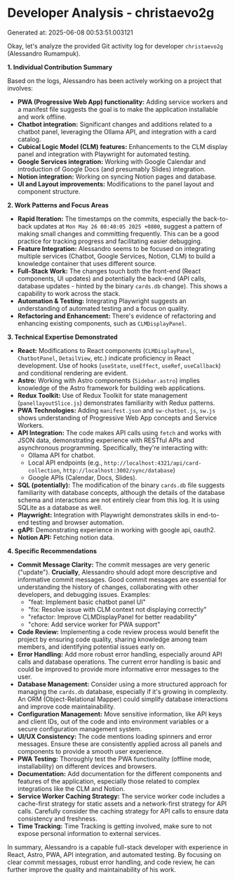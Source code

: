 # Developer Analysis - christaevo2g
Generated at: 2025-06-08 00:53:51.003121

Okay, let's analyze the provided Git activity log for developer `christaevo2g` (Alessandro Rumampuk).

**1. Individual Contribution Summary**

Based on the logs, Alessandro has been actively working on a project that involves:

*   **PWA (Progressive Web App) functionality:**  Adding service workers and a manifest file suggests the goal is to make the application installable and work offline.
*   **Chatbot integration:**  Significant changes and additions related to a chatbot panel, leveraging the Ollama API, and integration with a card catalog.
*   **Cubical Logic Model (CLM) features:**  Enhancements to the CLM display panel and integration with Playwright for automated testing.
*   **Google Services integration:** Working with Google Calendar and introduction of Google Docs (and presumably Slides) integration.
*   **Notion integration:** Working on syncing Notion pages and database.
*   **UI and Layout improvements:** Modifications to the panel layout and component structure.

**2. Work Patterns and Focus Areas**

*   **Rapid Iteration:** The timestamps on the commits, especially the back-to-back updates at `Mon May 26 00:40:05 2025 +0800`, suggest a pattern of making small changes and committing frequently.  This can be a good practice for tracking progress and facilitating easier debugging.
*   **Feature Integration:** Alessandro seems to be focused on integrating multiple services (Chatbot, Google Services, Notion, CLM) to build a knowledge container that uses different source.
*   **Full-Stack Work:** The changes touch both the front-end (React components, UI updates) and potentially the back-end (API calls, database updates - hinted by the binary `cards.db` change). This shows a capability to work across the stack.
*   **Automation & Testing:** Integrating Playwright suggests an understanding of automated testing and a focus on quality.
*   **Refactoring and Enhancement:** There's evidence of refactoring and enhancing existing components, such as `CLMDisplayPanel`.

**3. Technical Expertise Demonstrated**

*   **React:** Modifications to React components (`CLMDisplayPanel`, `ChatbotPanel`, `DetailView`, etc.) indicate proficiency in React development.  Use of hooks (`useState`, `useEffect`, `useRef`, `useCallback`) and conditional rendering are evident.
*   **Astro:** Working with Astro components (`Sidebar.astro`) implies knowledge of the Astro framework for building web applications.
*   **Redux Toolkit:** Use of Redux Toolkit for state management (`panellayoutSlice.js`) demonstrates familiarity with Redux patterns.
*   **PWA Technologies:**  Adding `manifest.json` and `sw-chatbot.js`, `sw.js` shows understanding of Progressive Web App concepts and Service Workers.
*   **API Integration:** The code makes API calls using `fetch` and works with JSON data, demonstrating experience with RESTful APIs and asynchronous programming. Specifically, they're interacting with:
    *   Ollama API for chatbot.
    *   Local API endpoints (e.g., `http://localhost:4321/api/card-collection`, `http://localhost:3002/sync/database`)
    *   Google APIs (Calendar, Docs, Slides).
*   **SQL (potentially):**  The modification of the binary `cards.db` file suggests familiarity with database concepts, although the details of the database schema and interactions are not entirely clear from this log. It is using SQLite as a database as well.
*   **Playwright:**  Integration with Playwright demonstrates skills in end-to-end testing and browser automation.
*   **gAPI:** Demonstrating experience in working with google api, oauth2.
*   **Notion API:** Fetching notion data.

**4. Specific Recommendations**

*   **Commit Message Clarity:**  The commit messages are very generic ("update").  **Crucially**, Alessandro should adopt more descriptive and informative commit messages. Good commit messages are essential for understanding the history of changes, collaborating with other developers, and debugging issues.  Examples:
    *   "feat: Implement basic chatbot panel UI"
    *   "fix: Resolve issue with CLM context not displaying correctly"
    *   "refactor: Improve CLMDisplayPanel for better readability"
    *   "chore: Add service worker for PWA support"
*   **Code Review:** Implementing a code review process would benefit the project by ensuring code quality, sharing knowledge among team members, and identifying potential issues early on.
*   **Error Handling:** Add more robust error handling, especially around API calls and database operations. The current error handling is basic and could be improved to provide more informative error messages to the user.
*   **Database Management:** Consider using a more structured approach for managing the `cards.db` database, especially if it's growing in complexity.  An ORM (Object-Relational Mapper) could simplify database interactions and improve code maintainability.
*   **Configuration Management:**  Move sensitive information, like API keys and client IDs, out of the code and into environment variables or a secure configuration management system.
*   **UI/UX Consistency:**  The code mentions loading spinners and error messages. Ensure these are consistently applied across all panels and components to provide a smooth user experience.
*   **PWA Testing:** Thoroughly test the PWA functionality (offline mode, installability) on different devices and browsers.
*   **Documentation:** Add documentation for the different components and features of the application, especially those related to complex integrations like the CLM and Notion.
*   **Service Worker Caching Strategy:** The service worker code includes a cache-first strategy for static assets and a network-first strategy for API calls.  Carefully consider the caching strategy for API calls to ensure data consistency and freshness.
*   **Time Tracking:** Time Tracking is getting involved, make sure to not expose personal information to external services.

In summary, Alessandro is a capable full-stack developer with experience in React, Astro, PWA, API integration, and automated testing.  By focusing on clear commit messages, robust error handling, and code review, he can further improve the quality and maintainability of his work.
